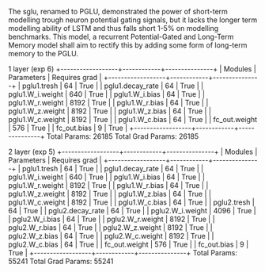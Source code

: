 The sglu, renamed to PGLU, demonstrated the power of short-term modelling trough neuron potential gating signals, but it lacks the 
longer term modelling ability of LSTM and thus falls short 1-5% on modelling benchmarks. This model, a recurrent Potential-Gated and Long-Term Memory model shall aim to rectify this by adding some form of long-term memory to the PGLU. 

1 layer (exp 6)
+------------------+------------+---------------+
|     Modules      | Parameters | Requires grad |
+------------------+------------+---------------+
|   pglu1.tresh    |     64     |      True     |
| pglu1.decay_rate |     64     |      True     |
| pglu1.W_i.weight |    640     |      True     |
|  pglu1.W_i.bias  |     64     |      True     |
| pglu1.W_r.weight |    8192    |      True     |
|  pglu1.W_r.bias  |     64     |      True     |
| pglu1.W_z.weight |    8192    |      True     |
|  pglu1.W_z.bias  |     64     |      True     |
| pglu1.W_c.weight |    8192    |      True     |
|  pglu1.W_c.bias  |     64     |      True     |
|  fc_out.weight   |    576     |      True     |
|   fc_out.bias    |     9      |      True     |
+------------------+------------+---------------+
Total Params: 26185
Total Grad Params: 26185


2 layer (exp 5)
+------------------+------------+---------------+
|     Modules      | Parameters | Requires grad |
+------------------+------------+---------------+
|   pglu1.tresh    |     64     |      True     |
| pglu1.decay_rate |     64     |      True     |
| pglu1.W_i.weight |    640     |      True     |
|  pglu1.W_i.bias  |     64     |      True     |
| pglu1.W_r.weight |    8192    |      True     |
|  pglu1.W_r.bias  |     64     |      True     |
| pglu1.W_z.weight |    8192    |      True     |
|  pglu1.W_z.bias  |     64     |      True     |
| pglu1.W_c.weight |    8192    |      True     |
|  pglu1.W_c.bias  |     64     |      True     |
|   pglu2.tresh    |     64     |      True     |
| pglu2.decay_rate |     64     |      True     |
| pglu2.W_i.weight |    4096    |      True     |
|  pglu2.W_i.bias  |     64     |      True     |
| pglu2.W_r.weight |    8192    |      True     |
|  pglu2.W_r.bias  |     64     |      True     |
| pglu2.W_z.weight |    8192    |      True     |
|  pglu2.W_z.bias  |     64     |      True     |
| pglu2.W_c.weight |    8192    |      True     |
|  pglu2.W_c.bias  |     64     |      True     |
|  fc_out.weight   |    576     |      True     |
|   fc_out.bias    |     9      |      True     |
+------------------+------------+---------------+
Total Params: 55241
Total Grad Params: 55241
